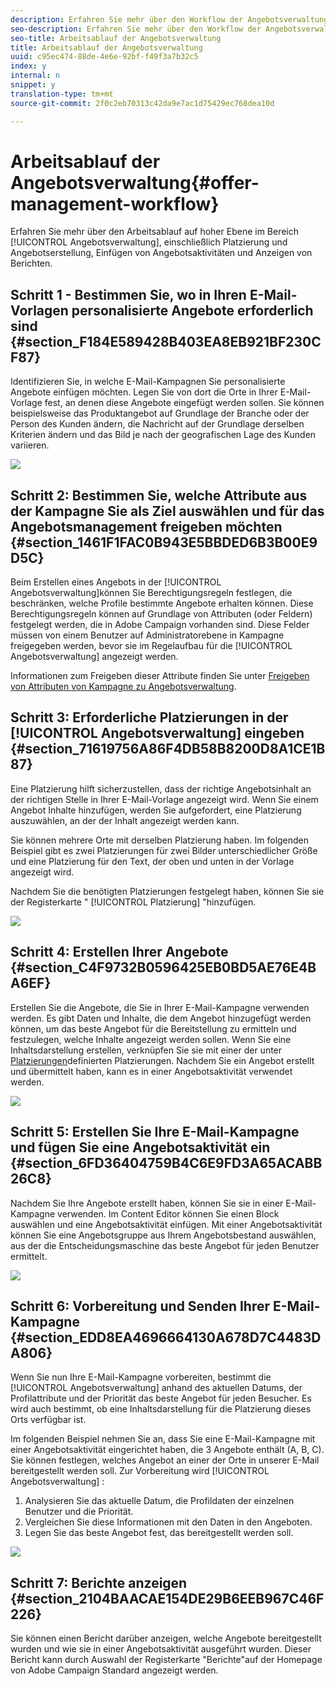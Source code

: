 ```yaml
---
description: Erfahren Sie mehr über den Workflow der Angebotsverwaltung auf hoher Ebene, einschließlich der Erstellung von Platzierungen und Angeboten, des Einfügen von Angebotsaktivitäten und des Anzeigen von Berichten.
seo-description: Erfahren Sie mehr über den Workflow der Angebotsverwaltung auf hoher Ebene, einschließlich der Erstellung von Platzierungen und Angeboten, des Einfügen von Angebotsaktivitäten und des Anzeigen von Berichten.
seo-title: Arbeitsablauf der Angebotsverwaltung
title: Arbeitsablauf der Angebotsverwaltung
uuid: c95ec474-88de-4e6e-92bf-f49f3a7b32c5
index: y
internal: n
snippet: y
translation-type: tm+mt
source-git-commit: 2f0c2eb70313c42da9e7ac1d75429ec768dea10d

---
```



# Arbeitsablauf der Angebotsverwaltung{#offer-management-workflow}

Erfahren Sie mehr über den Arbeitsablauf auf hoher Ebene im Bereich [!UICONTROL Angebotsverwaltung], einschließlich Platzierung und Angebotserstellung, Einfügen von Angebotsaktivitäten und Anzeigen von Berichten.

## Schritt 1 - Bestimmen Sie, wo in Ihren E-Mail-Vorlagen personalisierte Angebote erforderlich sind {#section_F184E589428B403EA8EB921BF230CF87}

Identifizieren Sie, in welche E-Mail-Kampagnen Sie personalisierte Angebote einfügen möchten. Legen Sie von dort die Orte in Ihrer E-Mail-Vorlage fest, an denen diese Angebote eingefügt werden sollen. Sie können beispielsweise das Produktangebot auf Grundlage der Branche oder der Person des Kunden ändern, die Nachricht auf der Grundlage derselben Kriterien ändern und das Bild je nach der geografischen Lage des Kunden variieren.

![](assets/workflow1.png)

## Schritt 2: Bestimmen Sie, welche Attribute aus der Kampagne Sie als Ziel auswählen und für das Angebotsmanagement freigeben möchten {#section_1461F1FAC0B943E5BBDED6B3B00E9D5C}

Beim Erstellen eines Angebots in der [!UICONTROL Angebotsverwaltung]können Sie Berechtigungsregeln festlegen, die beschränken, welche Profile bestimmte Angebote erhalten können. Diese Berechtigungsregeln können auf Grundlage von Attributen (oder Feldern) festgelegt werden, die in Adobe Campaign vorhanden sind. Diese Felder müssen von einem Benutzer auf Administratorebene in Kampagne freigegeben werden, bevor sie im Regelaufbau für die [!UICONTROL Angebotsverwaltung] angezeigt werden.

Informationen zum Freigeben dieser Attribute finden Sie unter [Freigeben von Attributen von Kampagne zu Angebotsverwaltung](campaign.md#task_4DFA9A20D7B04E1F9AFF4774D67B6EBC).

## Schritt 3: Erforderliche Platzierungen in der [!UICONTROL Angebotsverwaltung] eingeben {#section_71619756A86F4DB58B8200D8A1CE1B87}

Eine Platzierung hilft sicherzustellen, dass der richtige Angebotsinhalt an der richtigen Stelle in Ihrer E-Mail-Vorlage angezeigt wird. Wenn Sie einem Angebot Inhalte hinzufügen, werden Sie aufgefordert, eine Platzierung auszuwählen, an der der Inhalt angezeigt werden kann.

Sie können mehrere Orte mit derselben Platzierung haben. Im folgenden Beispiel gibt es zwei Platzierungen für zwei Bilder unterschiedlicher Größe und eine Platzierung für den Text, der oben und unten in der Vorlage angezeigt wird.

Nachdem Sie die benötigten Platzierungen festgelegt haben, können Sie sie der Registerkarte &quot; [!UICONTROL Platzierung] &quot;hinzufügen.

![](assets/workflow2.png)

## Schritt 4: Erstellen Ihrer Angebote {#section_C4F9732B0596425EB0BD5AE76E4BA6EF}

Erstellen Sie die Angebote, die Sie in Ihrer E-Mail-Kampagne verwenden werden. Es gibt Daten und Inhalte, die dem Angebot hinzugefügt werden können, um das beste Angebot für die Bereitstellung zu ermitteln und festzulegen, welche Inhalte angezeigt werden sollen. Wenn Sie eine Inhaltsdarstellung erstellen, verknüpfen Sie sie mit einer der unter [Platzierungen](placements.md)definierten Platzierungen. Nachdem Sie ein Angebot erstellt und übermittelt haben, kann es in einer Angebotsaktivität verwendet werden.

![](assets/workflow3.png)

## Schritt 5: Erstellen Sie Ihre E-Mail-Kampagne und fügen Sie eine Angebotsaktivität ein {#section_6FD36404759B4C6E9FD3A65ACABB26C8}

Nachdem Sie Ihre Angebote erstellt haben, können Sie sie in einer E-Mail-Kampagne verwenden. Im Content Editor können Sie einen Block auswählen und eine Angebotsaktivität einfügen. Mit einer Angebotsaktivität können Sie eine Angebotsgruppe aus Ihrem Angebotsbestand auswählen, aus der die Entscheidungsmaschine das beste Angebot für jeden Benutzer ermittelt.

![](assets/workflow4.png)

## Schritt 6: Vorbereitung und Senden Ihrer E-Mail-Kampagne {#section_EDD8EA4696664130A678D7C4483DA806}

Wenn Sie nun Ihre E-Mail-Kampagne vorbereiten, bestimmt die [!UICONTROL Angebotsverwaltung] anhand des aktuellen Datums, der Profilattribute und der Priorität das beste Angebot für jeden Besucher. Es wird auch bestimmt, ob eine Inhaltsdarstellung für die Platzierung dieses Orts verfügbar ist.

Im folgenden Beispiel nehmen Sie an, dass Sie eine E-Mail-Kampagne mit einer Angebotsaktivität eingerichtet haben, die 3 Angebote enthält (A, B, C). Sie können festlegen, welches Angebot an einer der Orte in unserer E-Mail bereitgestellt werden soll. Zur Vorbereitung wird [!UICONTROL Angebotsverwaltung] :

1. Analysieren Sie das aktuelle Datum, die Profildaten der einzelnen Benutzer und die Priorität.
1. Vergleichen Sie diese Informationen mit den Daten in den Angeboten.
1. Legen Sie das beste Angebot fest, das bereitgestellt werden soll.

![](assets/workflow5.png)

## Schritt 7: Berichte anzeigen {#section_2104BAACAE154DE29B6EEB967C46F226}

Sie können einen Bericht darüber anzeigen, welche Angebote bereitgestellt wurden und wie sie in einer Angebotsaktivität ausgeführt wurden. Dieser Bericht kann durch Auswahl der Registerkarte &quot;Berichte&quot;auf der Homepage von Adobe Campaign Standard angezeigt werden.
